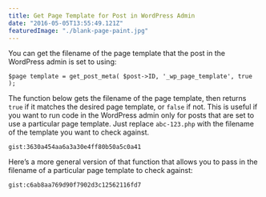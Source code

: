 ```yaml
---
title: Get Page Template for Post in WordPress Admin
date: "2016-05-05T13:55:49.121Z"
featuredImage: "./blank-page-paint.jpg"
---
```


You can get the filename of the page template that the post in the WordPress admin is set to using:

```
$page template = get_post_meta( $post->ID, '_wp_page_template', true );
```

The function below gets the filename of the page template, then returns `true` if it matches the desired page template, or `false` if not. This is useful if you want to run code in the WordPress admin only for posts that are set to use a particular page template. Just replace `abc-123.php` with the filename of the template you want to check against.

`gist:3630a454aa6a3a30e4ff80b50a5c0a41`

Here’s a more general version of that function that allows you to pass in the filename of a particular page template to check against:

`gist:c6ab8aa769d90f7902d3c12562116fd7`
